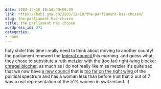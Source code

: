 ```yaml
---
date: 2003-12-10 10:54:40+00:00
link: https://habi.gna.ch/2003/12/10/the-parliament-has-chosen/
slug: the-parliament-has-chosen
title: the parliament has chosen
wordpress_id: 372
categories:
- none
---
```


holy shite!
this time i really need to think about moving to another county!
the parliament renewed the [federal council ](http://www.bernergazette.ch/archives/000069.html) this morning. 
and guess what: they chose to substitute a [ruth metzler ](http://www.admin.ch/ch/d/cf/br/108.html)with the (too far) right-wing blocker [chregel blocher](http://www.blocherisacunt.ch.vu/).
as much as i do not really like miss metzler it's quite sad that we now have [a new council](http://www.espace.ch/dossiers/artikel/39422/artikel.html) that is [too far on the right wing ](http://plasticcam.textamerica.com/?r=225034)of the political spectrum and has a woman less than before (not that 2 out of 7 was a real representation of the 51% women in switzerland...)
